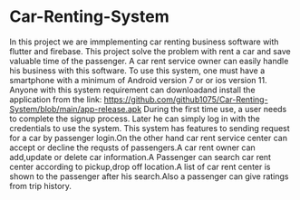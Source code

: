 # Car-Renting-System
In this project we are immplementing car renting business software with flutter and firebase.
This project solve the problem with rent a car and save valuable time of the passenger.
A car rent service owner can easily handle his business with this software.
To use this system, one must have a smartphone with a minimum of Android version 7 or or ios version 11.
Anyone with this system requirement can downloadand install the application from the link:
https://github.com/github1075/Car-Renting-System/blob/main/app-release.apk
During the first time use, a user needs to complete the signup process. Later he can simply log in with the credentials to use the system.
This system has features to sending request for a car by passenger login.On the other hand car rent service center can accept or decline the requsts of passengers.A 
car rent owner can add,update or delete car information.A Passenger can search car rent center according to pickup,drop off location.A list of car rent center is shown
to the passenger after his search.Also a passenger can give ratings from trip history.
